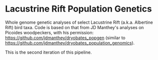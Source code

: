 # Lacustrine Rift Population Genetics
Whole genome genetic analyses of select Lacustrine Rift (a.k.a. Albertine Rift) bird taxa. Code is based on that from JD Manthey's analyses on Picoides woodpeckers, with his permission: https://github.com/jdmanthey/dryobates_popgen (similar to https://github.com/jdmanthey/dryobates_population_genomics).

This is the second iteration of this pipeline.
